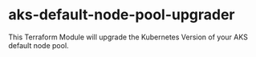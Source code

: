 # aks-default-node-pool-upgrader

This Terraform Module will upgrade the Kubernetes Version of your AKS default node pool.
